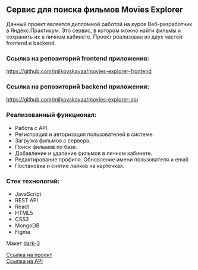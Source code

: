 ## Сервис для поиска фильмов Movies Explorer
Данный проект является дипломной работой на курсе Веб-разработчик в Яндекс.Практикум. Это сервис, в котором можно найти фильмы и сохранить их в личном кабинете.
Проект реализован из двух частей: frontend и backend.

### Ссылка на репозиторий frontend приложения:
https://github.com/milkovskayaa/movies-explorer-frontend

### Ссылка на репозиторий backend приложения:
https://github.com/milkovskayaa/movies-explorer-api

### Реализованный функционал:
- Работа с API.
- Регистрация и авторизация пользователей в системе.
- Загрузка фильмов с сервера.
- Поиск фильмов по базе.
- Добавление и удаление фильмов в личном кабинете.
- Редактирование профиля. Обновление имени пользователя и email.
- Постановка и снятие лайков на карточках.

### Стек технологий:
- JavaScript
- REST API
- React
- HTML5
- CSS3
- MongoDB
- Figma

Макет [dark-3](https://www.figma.com/file/6FMWkB94wE7KTkcCgUXtnC/%D0%94%D0%B8%D0%BF%D0%BB%D0%BE%D0%BC%D0%BD%D1%8B%D0%B9-%D0%BF%D1%80%D0%BE%D0%B5%D0%BA%D1%82?type=design&node-id=1%3A8630&mode=design&t=Q053DJE39GlLFHfW-1)

[Ссылка на проект](https://diploma.tmalceva.nomoredomainsmonster.ru)  
[Ссылка на API](https://api.diploma.tmalceva.nomoredomainsmonster.ru)

